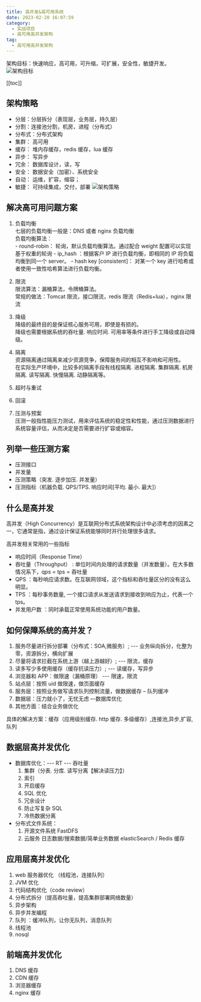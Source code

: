 ```yaml
---
title: 高并发&高可用系统
date: 2023-02-20 16:07:59
category: 
  - 实战项目
  - 高可用高并发架构
tag: 
  - 高可用高并发架构
---
```


架构目标：快速响应，高可用，可升缩，可扩展，安全性，敏捷开发。
![架构目标](https://s3.ax1x.com/2021/01/22/sIFyNT.png)

<!-- more -->

[[toc]]

## 架构策略

- 分层：分层拆分（表现层，业务层，持久层）
- 分割：连接池分割，机房，进程（分布式）
- 分布式：分布式架构
- 集群： 高可用
- 缓存： 堆内存缓存，redis 缓存，lua 缓存
- 异步： 写异步
- 冗余： 数据库设计，读，写
- 安全： 数据安全（加密）、系统安全
- 自动： 运维，扩容，缩容；
- 敏捷： 可持续集成，交付，部署
  ![架构策略](https://s3.ax1x.com/2021/01/22/sIF0un.png)

## 解决高可用问题方案

1. 负载均衡<br/>
   七层的负载均衡一般是：DNS 或者 nginx 负载均衡<br/>
   负载均衡算法：<br/> - round-robin： 轮询，默认负载均衡算法。通过配合 weight 配置可以实现基于权重的轮询 - ip_hash ：根据客户 IP 进行负载均衡，即相同的 IP 将负载均衡到同一个 server。 - hash key [consistent]： 对某一个 key 进行哈希或者使用一致性哈希算法进行负载均衡。

2. 限流<br/>
   限流算法：漏桶算法，令牌桶算法。<br/>
   常规的做法：Tomcat 限流，接口限流，redis 限流（Redis+lua），nginx 限流

3. 降级<br/>
   降级的最终目的是保证核心服务可用，即使是有损的。<br/>
   降级也需要根据系统的吞吐量. 响应时间. 可用率等条件进行手工降级或自动降级。

4. 隔离<br/>
   资源隔离通过隔离来减少资源竞争，保障服务间的相互不影响和可用性。<br/>
   在实际生产环境中，比较多的隔离手段有线程隔离. 进程隔离. 集群隔离. 机房隔离. 读写隔离. 快慢隔离. 动静隔离等。

5. 超时与重试<br/>

6. 回滚<br/>

7. 压测与预案<br/>
   压测一般指性能压力测试，用来评估系统的稳定性和性能，通过压测数据进行系统容量评估，从而决定是否需要进行扩容或缩容。

## 列举一些压测方案

- 压测接口
- 并发量
- 压测策略（突发. 逐步加压. 并发量）
- 压测指标（机器负载. QPS/TPS. 响应时间[平均. 最小. 最大]）

## 什么是高并发

高并发（High Concurrency）是互联网分布式系统架构设计中必须考虑的因素之一，它通常是指，通过设计保证系统能够同时并行处理很多请求。

高并发相关常用的一些指标

- 响应时间（Response Time）
- 吞吐量（Throughput） : 单位时间内处理的请求数量（并发数量）。在大多数情况系下，qps = tps = 吞吐量
- QPS ：每秒响应请求数。在互联网领域，这个指标和吞吐量区分的没有这么明显。
- TPS ：每秒事务数量, 一个接口请求从发送请求到接收到响应为止，代表一个 tps。
- 并发用户数 ：同时承载正常使用系统功能的用户数量。

## 如何保障系统的高并发？

1. 服务尽量进行拆分部署（分布式：SOA,微服务）; --- 业务纵向拆分，化整为零，资源拆分，横向扩展
2. 尽量将请求拦截在系统上游（越上游越好）; --- 限流，缓存
3. 读多写少多使用缓存（缓存抗读压力）; --- 读缓存，写异步
4. 浏览器和 APP：做限速（漏桶原理） --- 限速，限流
5. 站点层：按照 uid 做限速，做页面缓存
6. 服务层：按照业务做写请求队列控制流量，做数据缓存 – 队列缓冲
7. 数据层：压力就小了，无忧无虑 –-数据库优化
8. 其他方面：结合业务做优化

具体的解决方案：缓存（应用级别缓存. http 缓存. 多级缓存）,连接池,异步,扩容,队列

## 数据层高并发优化

- 数据库优化：--- RT --- 吞吐量
  1. 集群（分表. 分库. 读写分离【解决读压力】）
  2. 索引
  3. 开启缓存
  4. SQL 优化
  5. 冗余设计
  6. 防止写复杂 SQL
  7. 冷热数据分离
- 分布式文件系统：
  1. 开源文件系统 FastDFS
  2. 云服务
     日志数据/搜索数据/简单业务数据
     elasticSearch / Redis 缓存

## 应用层高并发优化

1. web 服务器优化 （线程池，连接队列）
2. JVM 优化
3. 代码结构优化（code review）
4. 分布式拆分（提高吞吐量，提高集群部署网络数量）
5. 异步架构
6. 异步并发编程
7. 队列 ：缓冲队列，让你无队列，消息队列
8. 线程池
9. nosql

## 前端高并发优化

1. DNS 缓存
2. CDN 缓存
3. 浏览器缓存
4. nginx 缓存

